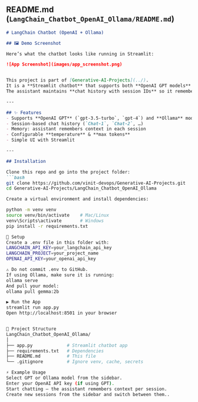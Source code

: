 ## README.md (`LangChain_Chatbot_OpenAI_Ollama/README.md`)

```markdown
# LangChain Chatbot (OpenAI + Ollama)

## 🖼️ Demo Screenshot

Here’s what the chatbot looks like running in Streamlit:

![App Screenshot](images/app_screenshot.png)


This project is part of [Generative-AI-Projects](../).  
It is a **Streamlit chatbot** that supports both **OpenAI GPT models** (cloud) and **Ollama local models**.  
The assistant maintains **chat history with session IDs** so it remembers context across turns.

---

## ✨ Features
- Supports **OpenAI GPT** (`gpt-3.5-turbo`, `gpt-4`) and **Ollama** models (`gemma`, `llama2`, `mistral`, etc.)
- Session-based chat history (`Chat-1`, `Chat-2`, …)
- Memory: assistant remembers context in each session
- Configurable **temperature** & **max tokens**
- Simple UI with Streamlit

---

## Installation

Clone this repo and go into the project folder:
```bash
git clone https://github.com/vinit-devops/Generative-AI-Projects.git
cd Generative-AI-Projects/LangChain_Chatbot_OpenAI_Ollama

Create a virtual environment and install dependencies:

python -m venv venv
source venv/bin/activate    # Mac/Linux
venv\Scripts\activate       # Windows
pip install -r requirements.txt

🔑 Setup
Create a .env file in this folder with:
LANGCHAIN_API_KEY=your_langchain_api_key
LANGCHAIN_PROJECT=your_project_name
OPENAI_API_KEY=your_openai_api_key

⚠️ Do not commit .env to GitHub.
If using Ollama, make sure it is running:
ollama serve
And pull your model:
ollama pull gemma:2b

▶️ Run the App
streamlit run app.py
Open http://localhost:8501 in your browser


📂 Project Structure
LangChain_Chatbot_OpenAI_Ollama/
│
├── app.py             # Streamlit chatbot app
├── requirements.txt   # Dependencies
├── README.md          # This file
└── .gitignore         # Ignore venv, cache, secrets

⚡ Example Usage
Select GPT or Ollama model from the sidebar.
Enter your OpenAI API key (if using GPT).
Start chatting — the assistant remembers context per session.
Create new sessions from the sidebar and switch between them..
